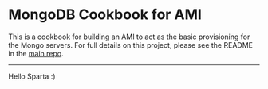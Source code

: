 # MongoDB Cookbook for AMI

This is a cookbook for building an AMI to act as the basic provisioning for the Mongo servers. For full details on this project, please see the README in the [main repo](https://github.com/abi-oluwade/engineering-48-group-project-2).

-----------------------------------------------------------------------------------------------------------------------------------------
Hello Sparta :)

